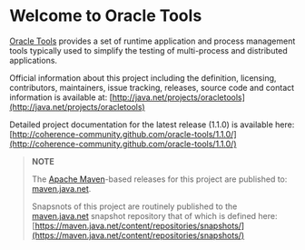 Welcome to Oracle Tools
=======================

[Oracle Tools](http://java.net/projects/oracletools) provides a set of runtime
application and process management tools typically used to simplify the
testing of multi-process and distributed applications.

Official information about this project including the definition, licensing,
contributors, maintainers, issue tracking, releases, source code and contact
information is available at:
[http://java.net/projects/oracletools](http://java.net/projects/oracletools)

Detailed project documentation for the latest release (1.1.0) is available
here: [http://coherence-community.github.com/oracle-tools/1.1.0/](http://coherence-community.github.com/oracle-tools/1.1.0/)

> **NOTE**
>
> The [Apache Maven](http://maven.apache.org)-based releases for this project are published to: [maven.java.net](https://maven.java.net).
>
> Snapsnots of this project are routinely published to the [maven.java.net](https://maven.java.net) snapshot repository that of which is defined here: [https://maven.java.net/content/repositories/snapshots/](https://maven.java.net/content/repositories/snapshots/)

